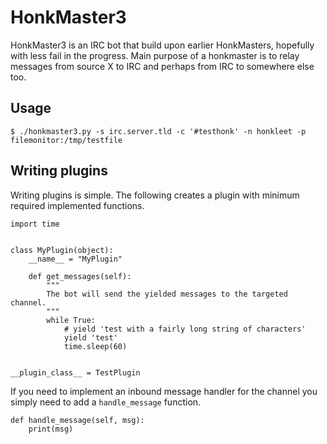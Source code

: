 # HonkMaster3

HonkMaster3 is an IRC bot that build upon earlier HonkMasters, hopefully with less fail in the progress. Main purpose
of a honkmaster is to relay messages from source X to IRC and perhaps from IRC to somewhere else too.

## Usage

```$ ./honkmaster3.py -s irc.server.tld -c '#testhonk' -n honkleet -p filemonitor:/tmp/testfile```

## Writing plugins

Writing plugins is simple. The following creates a plugin with minimum required implemented functions.

```
import time


class MyPlugin(object):
    __name__ = "MyPlugin"

    def get_messages(self):
        """
        The bot will send the yielded messages to the targeted channel.
        """
        while True:
            # yield 'test with a fairly long string of characters'
            yield 'test'
            time.sleep(60)


__plugin_class__ = TestPlugin

```

If you need to implement an inbound message handler for the channel you simply need to add a `handle_message` function.

```
def handle_message(self, msg):
    print(msg)
```
